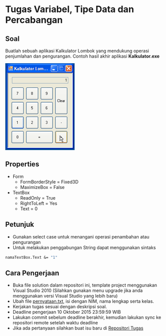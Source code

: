 # Tugas Variabel, Tipe Data dan Percabangan

## Soal
Buatlah sebuah aplikasi Kalkulator Lombok yang mendukung operasi penjumlahan dan
pengurangan. Contoh hasil akhir aplikasi **Kalkulator.exe**

![Form](./form.gif)

## Properties
  - Form
    - FormBorderStyle = Fixed3D
    - MaximizeBox = False
  - TextBox
    - ReadOnly = True
    - RightToLeft = Yes
    - Text = 0

## Petunjuk
- Gunakan select case untuk menangani operasi penambahan atau pengurangan
- Untuk melakukan penggabungan String dapat menggunakan sintaks
```vb
namaTextBox.Text &= "1"
```

## Cara Pengerjaan
- Buka file solution dalam repositori ini, template project menggunakan Visual
  Studio 2010 (Silahkan gunakan menu upgrade jika anda menggunakan versi Visual
  Studio yang lebih baru)
- Ubah file [pernyataan.txt](./pernyataan.txt), isi dengan NIM, nama lengkap serta kelas.
- Kerjakan tugas sesuai dengan deskripsi soal.
- Deadline pengerjaan 10 Oktober 2015 23:59:59 WIB
- Lakukan commit sebelum deadline berakhir, kemudian lakukan sync ke repositori
  remote setelah waktu deadline
- Jika ada pertanyaan silahkan buat isu baru di [Repositori Tugas](https://github.com/polinema-gui/tugas)

